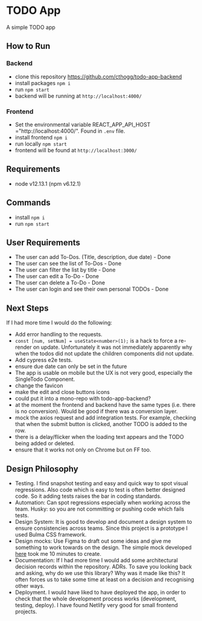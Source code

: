 # TODO App

A simple TODO app

## How to Run

### Backend
- clone this repository https://github.com/cthogg/todo-app-backend
- install packages `npm i` 
- run `npm start` 
- backend will be running at `http://localhost:4000/`

### Frontend
- Set the environmental variable REACT_APP_API_HOST ="http://localhost:4000/". Found in
`.env` file.
- install frontend `npm i`
- run locally `npm start`
- frontend will be found at `http://localhost:3000/`

## Requirements
- node v12.13.1 (npm v6.12.1)


## Commands
- install `npm i`
- run `npm start`

## User Requirements
- The user can add To-Dos. (Title, description, due date) - Done
- The user can see the list of To-Dos - Done
- The user can filter the list by title - Done
- The user can edit a To-Do - Done
- The user can delete a To-Do - Done
- The user can login and see their own personal TODOs - Done

## Next Steps
If I had more time I would do the following:
- Add error handling to the requests.
- `const [num, setNum] = useState<number>(1);` is a hack to force a re-render on update. Unfortunately it was not immediately apparently why when the todos did not update the children components did not update.
- Add cypress e2e tests.
- ensure due date can only be set in the future
- The app is usable on mobile but the UX is not very good, especially the SingleTodo Component.
- change the favicon
- make the edit and close buttons icons
- could put it into a mono-repo with todo-app-backend? 
- at the moment the frontend and backend have the same types (i.e. there is no conversion). Would be good if there was a conversion layer.
- mock the axios request and add integration tests. For example, checking that when the submit button is clicked, another TODO is added to the row.
- there is a delay/flicker when the loading text appears and the TODO being added or deleted.
- ensure that it works not only on Chrome but on FF too.

## Design Philosophy
- Testing. I find snapshot testing and easy and quick way to spot visual regressions. Also code which is easy to test is often better designed code. So it adding tests raises the bar in coding standards. 
- Automation: Can spot regressions especially when working across the team. Husky: so you are not committing or pushing code which fails tests.
- Design System: It is good to develop and document a design system to ensure consistencies across teams. Since this project is a prototype I used Bulma CSS framework.
- Design mocks: Use Figma to draft out some ideas and give me something to work towards on the design. The simple mock developed [here](https://www.figma.com/file/MdpzCRojKHqawz7i9TTiwn/todo-app-frontend?node-id=0%3A1) took me 10 minutes to create. 
- Documentation: If I had more time I would add some architectural decision records within the repository. ADRs. To save you looking back and asking, why do we use this library? Why was it made like this? It often forces us to take some time at least on a decision and recognising other ways.
- Deployment. I would have liked to have deployed the app, in order to check that the whole development process works (development, testing, deploy). I have found Netlify very good for small frontend projects.